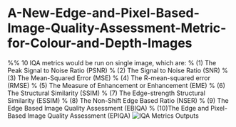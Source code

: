 # A-New-Edge-and-Pixel-Based-Image-Quality-Assessment-Metric-for-Colour-and-Depth-Images
%% 10 IQA metrics would be run on single  image, which are:
% (1) The Peak Signal to Noise Ratio (PSNR)
% (2) The Signal to Noise Ratio (SNR) 
% (3) The Mean-Squared Error (MSE) 
% (4) The R-mean-squared error (RMSE) 
% (5) The Measure of Enhancement or Enhancement (EME) 
% (6) The Structural Similarity (SSIM) 
% (7) The Edge-strength Structural Similarity (ESSIM)
% (8) The Non-Shift Edge Based Ratio (NSER) 
% (9) The Edge Based Image Quality Assessment (EBIQA) 
% (10)The Edge and Pixel-Based Image Quality Assessment (EPIQA) 
![IQA Metrics Outputs](https://user-images.githubusercontent.com/11339420/147384106-4150c838-baa4-4d93-af27-4446fcaf4447.JPG)
